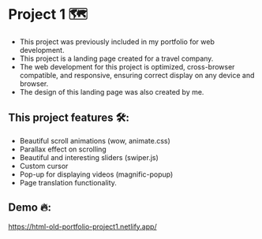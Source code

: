 # Project 1 🗺

- This project was previously included in my portfolio for web development.
- This project is a landing page created for a travel company.
- The web development for this project is optimized, cross-browser compatible, and responsive, ensuring correct display on any device and browser.
- The design of this landing page was also created by me.

## This project features 🛠:
- Beautiful scroll animations (wow, animate.css)
- Parallax effect on scrolling
- Beautiful and interesting sliders (swiper.js)
- Custom cursor
- Pop-up for displaying videos (magnific-popup)
- Page translation functionality.


## Demo 🔥:
https://html-old-portfolio-project1.netlify.app/
